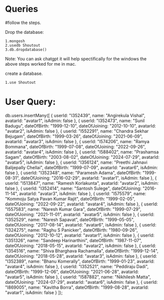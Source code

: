 # Queries
#follow the steps.

Drop the database:

    1.mongosh
    2.usedb Shoutout
    3.db.dropdatabase()

Note: You can ask chatgpt it will help spectifically for the windows the above steps worked for me in mac.

create a database.

    1.use Shoutout

# User Query:

db.users.insertMany([
  {
    userId: "I352439",
    name: "Angirekula Vishal",
    avatarId: "avatar1",
    isAdmin: false
  },
  {
    userId: "I352473",
    name: "Sunil Badugu",
    dateOfBirth: "1999-12-10",
    dateOfJoining: "2012-10-10",
    avatarId: "avatar2",
    isAdmin: false
  },
  {
    userId: "I552291",
    name: "Chandra Sekhar Bejugam",
    dateOfBirth: "1999-03-26",
    dateOfJoining: "2021-06-09",
    avatarId: "avatar3",
    isAdmin: false
  },
  {
    userId: "I574206",
    name: "Ramya Bommana",
    dateOfBirth: "1999-07-08",
    dateOfJoining: "2022-09-26",
    avatarId: "avatar4",
    isAdmin: false
  },
  {
    userId: "I588402",
    name: "Prashamsa Sagam",
    dateOfBirth: "2003-08-02",
    dateOfJoining: "2024-07-29",
    avatarId: "avatar5",
    isAdmin: false
  },
  {
    userId: "I356124",
    name: "Preethi Jahnavi Balijepally Chellai",
    dateOfBirth: "1999-07-09",
    avatarId: "avatar6",
    isAdmin: false
  },
  {
    userId: "I352348",
    name: "Paramesh Adama",
    dateOfBirth: "1999-08-31",
    dateOfJoining: "2016-02-29",
    avatarId: "avatar1",
    isAdmin: false
  },
  {
    userId: "I513847",
    name: "Ramesh Korlakunta",
    avatarId: "avatar2",
    isAdmin: false
  },
  {
    userId: "I352414",
    name: "Santosh Sulege",
    dateOfJoining: "2016-11-14",
    avatarId: "avatar3",
    isAdmin: false
  },
  {
    userId: "I575579",
    name: "Kommoju Satya Pavan Kumar Rajit",
    dateOfBirth: "1999-02-05",
    dateOfJoining: "2022-09-22",
    avatarId: "avatar4",
    isAdmin: false
  },
  {
    userId: "I557583",
    name: "Naresh Kumar Gara",
    dateOfBirth: "1999-07-29",
    dateOfJoining: "2021-11-01",
    avatarId: "avatar5",
    isAdmin: false
  },
  {
    userId: "I352529",
    name: "Naresh Sapavat",
    dateOfBirth: "1999-05-05",
    dateOfJoining: "2017-08-14",
    avatarId: "avatar6",
    isAdmin: false
  },
  {
    userId: "I324275",
    name: "Raghu S Panicker",
    dateOfBirth: "1980-09-26",
    dateOfJoining: "2012-10-12",
    avatarId: "avatar1",
    isAdmin: false
  },
  {
    userId: "I351326",
    name: "Sandeep Harinarthini",
    dateOfBirth: "1987-11-07",
    dateOfJoining: "2018-05-15",
    avatarId: "avatar2",
    isAdmin: false
  },
  {
    userId: "I354516",
    name: "Shiva Bharghava Rachamalla",
    dateOfBirth: "1999-12-14",
    dateOfJoining: "2018-05-28",
    avatarId: "avatar3",
    isAdmin: false
  },
  {
    userId: "I352389",
    name: "Bhanu Komerally",
    dateOfBirth: "1999-01-23",
    avatarId: "avatar4",
    isAdmin: false
  },
  {
    userId: "I352521",
    name: "Peddiraju Dadi",
    dateOfBirth: "1999-12-06",
    dateOfJoining: "2021-06-28",
    avatarId: "avatar5",
    isAdmin: false
  },
  {
    userId: "I587882",
    name: "Nikhilesh Matta",
    dateOfJoining: "2024-07-29",
    avatarId: "avatar6",
    isAdmin: false
  },
  {
    userId: "I869005",
    name: "Kavitha Borra",
    dateOfBirth: "1999-08-28",
    avatarId: "avatar1",
    isAdmin: false
  }
]);

